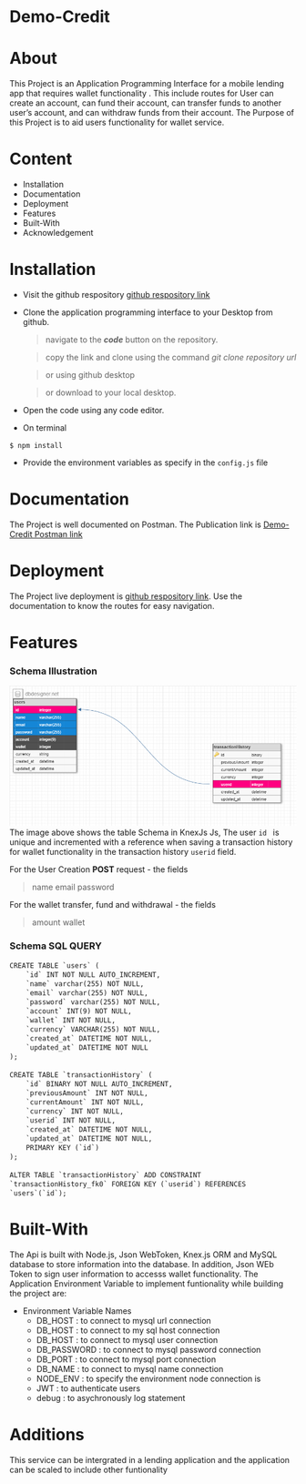 # Demo-Credit
# About

This Project is an Application Programming Interface for a mobile lending app that requires wallet functionality . This include routes for User  can create an account, can fund their account, can transfer funds to another user’s account, and can withdraw funds from their account. The Purpose of this Project is to aid users functionality for wallet service.

# Content

- Installation
- Documentation
- Deployment
- Features
- Built-With
- Acknowledgement

# Installation
- Visit the github respository [github respository link](https://github.com/Beloved1310/Demo-Credit)
- Clone the application programming interface to your Desktop from github.

  > navigate to the **_code_** button on the repository.

  > copy the link and clone using the command _git clone repository url_

  > or using github desktop

  > or download to your local desktop.

- Open the code using any code editor.

- On terminal

```
$ npm install
```

- Provide the environment variables as specify in the `config.js` file
# Documentation

The Project is well documented on Postman. The Publication link is [Demo-Credit Postman link](https://documenter.getpostman.com/view/15034996/2s8Yt1spxw)

# Deployment

The Project live deployment is [github respository link](https://adefisayo-adejumo-lendsqr-be-test.vercel.app). Use the documentation to know the routes for easy navigation.

# Features
 ### Schema Illustration
![Algorithm schema](./db.png)
The image above shows the table Schema in KnexJs Js, The user `id ` is unique and incremented with a reference when saving a transaction history for wallet functionality in the transaction history `userid` field. 

For the  User Creation **POST**  request - the fields 
   > name
   > email
   > password

For the wallet transfer, fund and withdrawal - the fields
   > amount
   > wallet

### Schema SQL QUERY 

```
CREATE TABLE `users` (
	`id` INT NOT NULL AUTO_INCREMENT,
	`name` varchar(255) NOT NULL,
	`email` varchar(255) NOT NULL,
	`password` varchar(255) NOT NULL,
	`account` INT(9) NOT NULL,
	`wallet` INT NOT NULL,
	`currency` VARCHAR(255) NOT NULL,
	`created_at` DATETIME NOT NULL,
	`updated_at` DATETIME NOT NULL
);

CREATE TABLE `transactionHistory` (
	`id` BINARY NOT NULL AUTO_INCREMENT,
	`previousAmount` INT NOT NULL,
	`currentAmount` INT NOT NULL,
	`currency` INT NOT NULL,
	`userid` INT NOT NULL,
	`created_at` DATETIME NOT NULL,
	`updated_at` DATETIME NOT NULL,
	PRIMARY KEY (`id`)
);

ALTER TABLE `transactionHistory` ADD CONSTRAINT `transactionHistory_fk0` FOREIGN KEY (`userid`) REFERENCES `users`(`id`);

```
# Built-With

The Api is built with Node.js, Json WebToken, Knex.js ORM and MySQL database to store information into the database. In addition, Json WEb Token to sign user information to accesss wallet functionality. The Application Environment Variable to implement funtionality while building the project are:


- Environment Variable Names
  - DB_HOST : to connect to  mysql url connection
  - DB_HOST : to connect to my sql host connection
  - DB_HOST : to connect to mysql  user connection
  - DB_PASSWORD : to connect to mysql  password connection
  - DB_PORT : to connect to mysql  port connection
  - DB_NAME : to connect to mysql  name connection
  - NODE_ENV : to specify the environment node connection is
  - JWT : to authenticate users
  - debug : to asychronously log statement
# Additions

This service can be intergrated in a lending application and the application can be scaled to include other funtionality